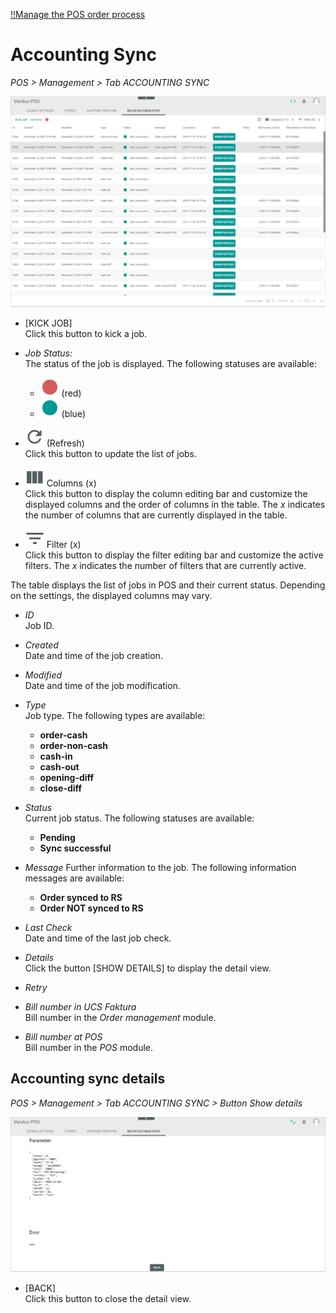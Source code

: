 [!!Manage the POS order process](../Operation/06_ManageOrderProcess.md)

# Accounting Sync

*POS > Management > Tab ACCOUNTING SYNC*

![Accounting sync](../../Assets/Screenshots/POS/Management/AccountingSync/AccountingSync.png "[Accounting sync]")

- [KICK JOB]   
    Click this button to kick a job.

- *Job Status:*   
    The status of the job is displayed. The following statuses are available:
    - ![red](../../Assets/Icons/Status02.png "[red]") (red)
    - ![blue](../../Assets/Icons/Status01.png "[blue]") (blue)


- ![Refresh](../../Assets/Icons/Refresh01.png "[Refresh]") (Refresh)   
    Click this button to update the list of jobs.

- ![Columns](../../Assets/Icons/Columns.png "[Columns]") Columns (x)   
    Click this button to display the column editing bar and customize the displayed columns and the order of columns in the table. The *x* indicates the number of columns that are currently displayed in the table.

- ![Filter](../../Assets/Icons/Filter.png "[Filter]") Filter (x)   
    Click this button to display the filter editing bar and customize the active filters. The *x* indicates the number of filters that are currently active.

The table displays the list of jobs in POS and their current status. Depending on the settings, the displayed columns may vary.

- *ID*   
    Job ID.

- *Created*   
    Date and time of the job creation.

- *Modified*  
    Date and time of the job modification.

- *Type*   
    Job type. The following types are available:
    - **order-cash**
    - **order-non-cash**
    - **cash-in**
    - **cash-out**
    - **opening-diff**
    - **close-diff**

- *Status*   
    Current job status. The following statuses are available:
    - **Pending**
    - **Sync successful**

- *Message*
    Further information to the job. The following information messages are available:
    - **Order synced to RS**
    - **Order NOT synced to RS**

- *Last Check*   
    Date and time of the last job check.

- *Details*   
    Click the button [SHOW DETAILS] to display the detail view.

- *Retry*   

[comment]: <> (What does this column displays?)

- *Bill number in UCS Faktura*   
    Bill number in the *Order management* module.

- *Bill number at POS*   
    Bill number in the *POS* module.



## Accounting sync details

*POS > Management > Tab ACCOUNTING SYNC > Button Show details*

![Accounting sync details](../../Assets/Screenshots/POS/Management/AccountingSync/ShowDetails.png "[Accounting sync details]")

- [BACK]   
    Click this button to close the detail view.
